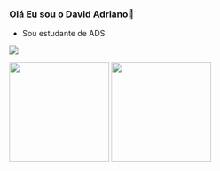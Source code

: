### Olá Eu sou o David Adriano👋

- Sou estudante de ADS

<a href="https://www.instagram.com/david.adrianos/"><img src="https://img.shields.io/badge/Instagram-E4405F?style=for-the-badge&logo=instagram&logoColor=white"/></a>
<div>
  <img height="180px" src="https://github-readme-stats.vercel.app/api?username=AdrDavid&show_icons=true&bg_color=00000000"/>
  <img height="180px" src="https://github-readme-stats.vercel.app/api/top-langs/?username=AdrDavid&langs_count=8&bg_color=00000000"/>
</div>
